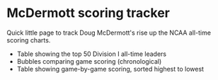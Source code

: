 McDermott scoring tracker
=====
Quick little page to track Doug McDermott's rise up the NCAA all-time scoring charts.
<ul>
<li>Table showing the top 50 Division I all-time leaders</li>
<li>Bubbles comparing game scoring (chronological)</li>
<li>Table showing game-by-game scoring, sorted highest to lowest</li>

